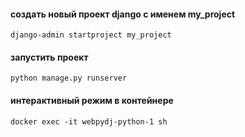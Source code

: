#### создать новый проект django с именем my_project
```
django-admin startproject my_project
```

#### запустить проект
```
python manage.py runserver
```

#### интерактивный режим в контейнере
```
docker exec -it webpydj-python-1 sh
```
